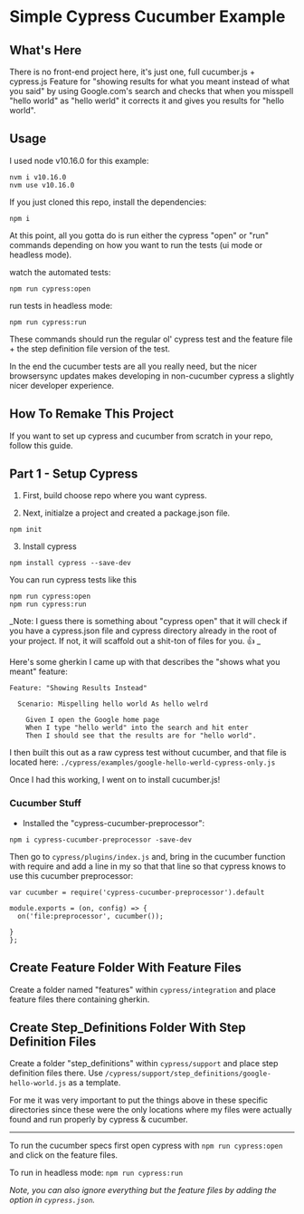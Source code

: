 # Simple Cypress Cucumber Example



## What's Here
There is no front-end project here, it's just one, full cucumber.js + cypress.js  Feature for "showing results for what you meant instead of what you said" by using Google.com's search and checks that when you misspell "hello world" as "hello werld" it corrects it and gives you results for "hello world".


## Usage

I used node v10.16.0 for this example:

```
nvm i v10.16.0
nvm use v10.16.0
```

If you just cloned this repo, install the dependencies:
```
npm i
```

At this point, all you gotta do is run either the cypress "open" or "run" commands depending on how you want to run the tests (ui mode or headless mode).

watch the automated tests:
```
npm run cypress:open
```

run tests in headless mode:
```
npm run cypress:run
```

These commands should run the regular ol' cypress test and the feature file + the step definition file version of the test.

In the end the cucumber tests are all you really need, but the nicer browsersync updates makes developing in non-cucumber cypress a slightly nicer developer experience.


## How To Remake This Project
If you want to set up cypress and cucumber from scratch in your repo, follow this guide. 


## Part 1 - Setup Cypress

1. First, build choose repo where you want cypress.

2. Next, initialze a project and created a package.json file.

```
npm init
```

3. Install cypress

```
npm install cypress --save-dev
```


You can run cypress tests like this

```
npm run cypress:open
npm run cypress:run
```

_Note: I guess there is something about "cypress open" that it will check if you have a cypress.json file and cypress directory already in the root of your project. If not, it will scaffold out a shit-ton of files for you. 👍  _


Here's some gherkin I came up with that describes the "shows what you meant" feature:

```
Feature: "Showing Results Instead"

  Scenario: Mispelling hello world As hello welrd

    Given I open the Google home page
    When I type "hello werld" into the search and hit enter
    Then I should see that the results are for "hello world".
```

I then built this out as a raw cypress test without cucumber, and that file is located here:
`./cypress/examples/google-hello-werld-cypress-only.js`

Once I had this working, I went on to install cucumber.js!

### Cucumber Stuff


- Installed the "cypress-cucumber-preprocessor":
```
npm i cypress-cucumber-preprocessor -save-dev
```

Then go to `cypress/plugins/index.js` and, bring in the cucumber function with require and add a line in my so that that line so that cypress knows to use this cucumber preprocessor:

```
var cucumber = require('cypress-cucumber-preprocessor').default

module.exports = (on, config) => {
  on('file:preprocessor', cucumber());

}
};

```
## Create Feature Folder With Feature Files

Create a folder named "features" within `cypress/integration` and place feature files there containing gherkin.

## Create Step_Definitions Folder With Step Definition Files

Create a folder "step_definitions" within `cypress/support` and place step definition files there. Use `/cypress/support/step_definitions/google-hello-world.js` as a template.

For me it was very important to put the things above in these specific directories since these were the only locations where my files were actually found and run properly by cypress & cucumber.

---

To run the cucumber specs first open cypress with `npm run cypress:open` and click on the feature files.

To run in headless mode: `npm run cypress:run`

_Note, you can also ignore everything but the feature files by adding the option in `cypress.json`._

